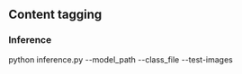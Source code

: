 ## Content tagging

### Inference

python inference.py --model_path <path to yolov5 model> --class_file <path to class file> --test-images <path to folder containing test images>